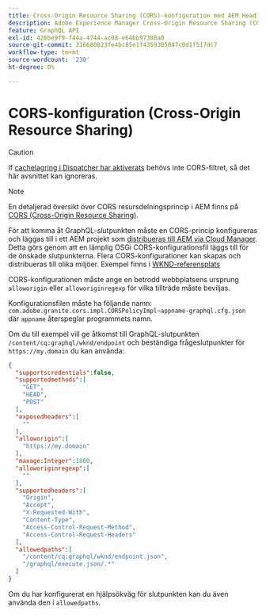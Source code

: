 ```yaml
---
title: Cross-Origin Resource Sharing (CORS)-konfiguration med AEM Headless
description: Adobe Experience Manager Cross-Origin Resource Sharing (CORS) gör att webbapplikationer utan gränssnitt kan ringa AEM på klientsidan. En CORS-konfiguration krävs för att aktivera åtkomst till GraphQL-slutpunkten.
feature: GraphQL API
exl-id: 426be9f9-f44a-4744-ac08-e64bb97308a0
source-git-commit: 316680823fe4bc85e1f4359305047c0d1f517dc7
workflow-type: tm+mt
source-wordcount: '230'
ht-degree: 0%

---
```


# CORS-konfiguration (Cross-Origin Resource Sharing)

>[!CAUTION]
>
>If [cachelagring i Dispatcher har aktiverats](/help/headless/deployment/dispatcher-caching.md) behövs inte CORS-filtret, så det här avsnittet kan ignoreras.

>[!NOTE]
>
>En detaljerad översikt över CORS resursdelningsprincip i AEM finns på [CORS (Cross-Origin Resource Sharing)](https://experienceleague.adobe.com/docs/experience-manager-learn/foundation/security/understand-cross-origin-resource-sharing.html#understand-cross-origin-resource-sharing-(cors)).

För att komma åt GraphQL-slutpunkten måste en CORS-princip konfigureras och läggas till i ett AEM projekt som [distribueras till AEM via Cloud Manager](/help/implementing/cloud-manager/deploy-code.md). Detta görs genom att en lämplig OSGi CORS-konfigurationsfil läggs till för de önskade slutpunkterna. Flera CORS-konfigurationer kan skapas och distribueras till olika miljöer. Exempel finns i [WKND-referensplats](https://github.com/adobe/aem-guides-wknd/tree/master/ui.config/src/main/content/jcr_root/apps/wknd/osgiconfig)

CORS-konfigurationen måste ange en betrodd webbplatsens ursprung `alloworigin` eller `alloworiginregexp` för vilka tillträde måste beviljas.

Konfigurationsfilen måste ha följande namn: `com.adobe.granite.cors.impl.CORSPolicyImpl~appname-graphql.cfg.json` där `appname` återspeglar programmets namn.

Om du till exempel vill ge åtkomst till GraphQL-slutpunkten `/content/cq:graphql/wknd/endpoint` och beständiga frågeslutpunkter för `https://my.domain` du kan använda:

```json
{
  "supportscredentials":false,
  "supportedmethods":[
    "GET",
    "HEAD",
    "POST"
  ],
  "exposedheaders":[
    ""
  ],
  "alloworigin":[
    "https://my.domain"
  ],
  "maxage:Integer":1800,
  "alloworiginregexp":[
    ""
  ],
  "supportedheaders":[
    "Origin",
    "Accept",
    "X-Requested-With",
    "Content-Type",
    "Access-Control-Request-Method",
    "Access-Control-Request-Headers"
  ],
  "allowedpaths":[
    "/content/cq:graphql/wknd/endpoint.json",
    "/graphql/execute.json/.*"
  ]
}
```

Om du har konfigurerat en hjälpsökväg för slutpunkten kan du även använda den i `allowedpaths`.
